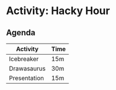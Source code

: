 # Activity: Hacky Hour

## Agenda

| Activity | Time |
|-|-|
| Icebreaker | 15m |
| Drawasaurus | 30m |
| Presentation | 15m |
